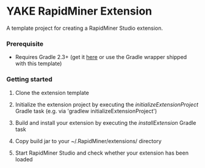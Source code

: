 YAKE RapidMiner Extension 
=============================

A template project for creating a RapidMiner Studio extension. 

### Prerequisite
* Requires Gradle 2.3+ (get it [here](http://gradle.org/installation) or use the Gradle wrapper shipped with this template)

### Getting started
1. Clone the extension template

2. Initialize the extension project by executing the _initializeExtensionProject_ Gradle task (e.g. via 'gradlew initializeExtensionProject')

3. Build and install your extension by executing the _installExtension_ Gradle task 

4. Copy build jar to your ~/.RapidMiner/extensions/ directory

5. Start RapidMiner Studio and check whether your extension has been loaded
